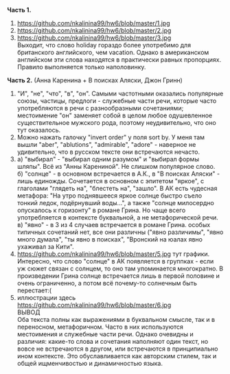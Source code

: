 **Часть 1.**  
1. https://github.com/nkalinina99/hw6/blob/master/1.jpg    
2. https://github.com/nkalinina99/hw6/blob/master/2.jpg  
3. https://github.com/nkalinina99/hw6/blob/master/3.jpg    
Выходит, что слово holiday гораздо более употребимо для британского английского, чем vacation. Однако в американском английском эти слова находятся в практически равных пропорциях. Правило выполняется только наполовинку.  

**Часть 2.** (Анна Каренина + В поисках Аляски, Джон Гринн)   

1. "И", "не", "что", "в", "он". Самыми частотными оказались популярные союзы, частицы, предлоги - служебные части речи, которые часто употребляются в речи с разнообразными сочетаниями; местоимение "он" заменяет собой в целом любое одушевленное существительное мужского рода, поэтому неудивительно, что оно тут оказалось.  
2. Можно нажать галочку "invert order" у поля sort by. У меня там вышли "aber", "ablutions", "admirable", "adore" - наверное не удивительно, что в русском тексте они встречаются нечасто.  
3. а) "выбирал" - "выбирал одним разумом" и "выбирал формы шляпы". Всё из "Анны Карениной". Не слишком популярное слово.  
   б) "солнце" - в основном встречается в А.К., в "В поисках Аляски" - лишь единожды. Сочетается в основном с эпитетом "яркое", с глаголами "глядеть на", "блестеть на", "зашло". В АК есть чудесная метафора: "На утро поднявшееся яркое солнце быстро съело тонкий ледок, подёрнувший воды...", а также "солнце милосердно опускалось к горизонту" в романе Грина. Но чаще всего употребляется в контексте буквальной, а не метафорической речи.  
   в) "явно" - в 3 из 4 случаев встречается в романе Грина. особых типичных сочетаний нет, все они различны ("явно различимы", "явно много думала", "ты явно в поисках", "Вронский на юалах явно ухаживал за Кити".  
4. https://github.com/nkalinina99/hw6/blob/master/5.jpg тут графики. Интересно, что слово "солнце" в АК появляется в группках - если уж сюжет связан с солнцем, то оно там упоминается многократно. В произведении Грина солнце встречается лишь в первой половине и очень ограниченно, а потом всё почему-то солнечным быть перестает:(  
5. иллюстрации здесь https://github.com/nkalinina99/hw6/blob/master/6.jpg  
ВЫВОД  
Оба текста полны как выражениями в буквальном смысле, так и в переносном, метафоричном. Часто в них используются местоимения и служебные части речи. Однако очевидны и различия: какие-то слова и сочетания наполняют один текст, но вовсе не встречаются в другом, или встречаются в принципиально ином контексте. Это обуславливается как авторским стилем, так и общей ищменчивостью и динамичностью языка. 
 
